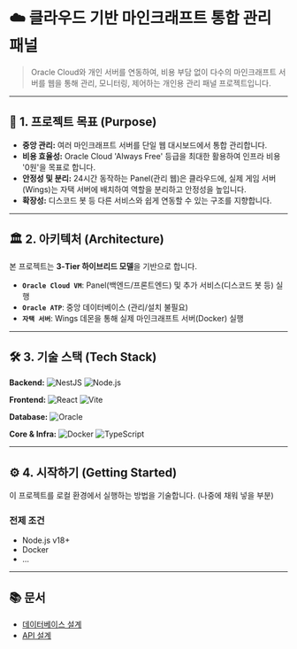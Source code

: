# ☁️ 클라우드 기반 마인크래프트 통합 관리 패널

> Oracle Cloud와 개인 서버를 연동하여, 비용 부담 없이 다수의 마인크래프트 서버를 웹을 통해 관리, 모니터링, 제어하는 개인용 관리 패널 프로젝트입니다.

---

## 🎯 1. 프로젝트 목표 (Purpose)

- **중앙 관리:** 여러 마인크래프트 서버를 단일 웹 대시보드에서 통합 관리합니다.
- **비용 효율성:** Oracle Cloud 'Always Free' 등급을 최대한 활용하여 인프라 비용 '0원'을 목표로 합니다.
- **안정성 및 분리:** 24시간 동작하는 Panel(관리 웹)은 클라우드에, 실제 게임 서버(Wings)는 자택 서버에 배치하여 역할을 분리하고 안정성을 높입니다.
- **확장성:** 디스코드 봇 등 다른 서비스와 쉽게 연동할 수 있는 구조를 지향합니다.

---

## 🏛️ 2. 아키텍처 (Architecture)

본 프로젝트는 **3-Tier 하이브리드 모델**을 기반으로 합니다.

- **`Oracle Cloud VM`**: Panel(백엔드/프론트엔드) 및 추가 서비스(디스코드 봇 등) 실행
- **`Oracle ATP`**: 중앙 데이터베이스 (관리/설치 불필요)
- **`자택 서버`**: Wings 데몬을 통해 실제 마인크래프트 서버(Docker) 실행

---

## 🛠️ 3. 기술 스택 (Tech Stack)

**Backend:**
![NestJS](https://img.shields.io/badge/NestJS-E0234E?style=for-the-badge&logo=nestjs&logoColor=white)
![Node.js](https://img.shields.io/badge/Node.js-339933?style=for-the-badge&logo=nodedotjs&logoColor=white)

**Frontend:**
![React](https://img.shields.io/badge/React-61DAFB?style=for-the-badge&logo=react&logoColor=black)
![Vite](https://img.shields.io/badge/Vite-646CFF?style=for-the-badge&logo=vite&logoColor=white)

**Database:**
![Oracle](https://img.shields.io/badge/Oracle-F80000?style=for-the-badge&logo=oracle&logoColor=white)

**Core & Infra:**
![Docker](https://img.shields.io/badge/Docker-2496ED?style=for-the-badge&logo=docker&logoColor=white)
![TypeScript](https://img.shields.io/badge/TypeScript-3178C6?style=for-the-badge&logo=typescript&logoColor=white)

---

## ⚙️ 4. 시작하기 (Getting Started)

이 프로젝트를 로컬 환경에서 실행하는 방법을 기술합니다. (나중에 채워 넣을 부분)

### 전제 조건

- Node.js v18+
- Docker
- ...

---

## 📚 문서

- [데이터베이스 설계](docs/DATABASE.md)
- [API 설계](docs/API.md)